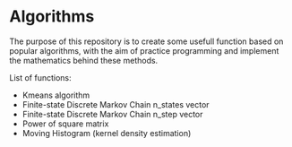 # Algorithms

The purpose of this repository is to create some usefull function based on popular algorithms, with the aim of practice programming and implement the mathematics behind these methods.

List of functions:

  - Kmeans algorithm
  - Finite-state Discrete Markov Chain n_states vector
  - Finite-state Discrete Markov Chain n_step vector
  - Power of square matrix
  - Moving Histogram (kernel density estimation)
